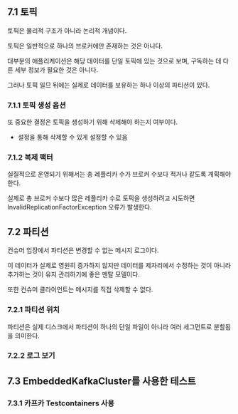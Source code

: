 ## 7.1 토픽

토픽은 물리적 구조가 아니라 논리적 개념이다.

토픽은 일반적으로 하나의 브로커에만 존재하는 것은 아니다.

대부분의 애플리케이션은 해당 데이터를 단일 토픽에 있는 것으로 보며, 구독하는 데 다른 세부 정보가 필요한 것은 아니다.

그러나 토픽 일므 뒤에는 실제로 데이터를 보유하는 하나 이상의 파티션이 있다.

### 7.1.1 토픽 생성 옵션

또 중요한 결정은 토픽을 생성하기 위해 삭제해야 하는지 여부이다.

- 설정을 통해 삭제할 수 있게 설정할 수 있음

### 7.1.2 복제 팩터

실질적으로 운영되기 위해서는 총 레플리카 수가 브로커 수보다 적거나 같도록 계획해야 한다.

실제로 총 브로커 수보다 많은 레플리카 수로 토픽을 생성하려고 시도하면 InvalidReplicationFactorException 오류가 발생한다.

## 7.2 파티션

컨슈머 입장에서 파티션은 변경할 수 없는 메시지 로그이다.

이 데이터가 실제로 영원히 증가하지 않지만 데이터를 제자리에서 수정하는 것이 아니라 추가하는 것이 유지 관리하기에 좋은 멘탈 모델이다.

또한 컨슈머 클라이언트는 메시지를 직접 삭제할 수 없다.

### 7.2.1 파티션 위치

파티션은 실제 디스크에서 파티션이 하나의 단일 파일이 아니라 여러 세그먼트로 분할됨을 의미한다.

### 7.2.2 로그 보기

## 7.3 EmbeddedKafkaCluster를 사용한 테스트

### 7.3.1 카프카 Testcontainers 사용
